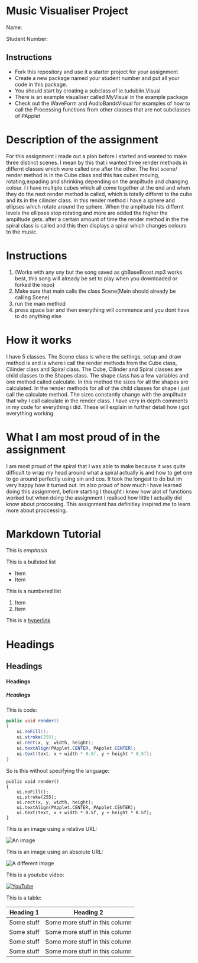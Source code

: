 # Music Visualiser Project

Name:

Student Number: 

## Instructions
- Fork this repository and use it a starter project for your assignment
- Create a new package named your student number and put all your code in this package.
- You should start by creating a subclass of ie.tudublin.Visual
- There is an example visualiser called MyVisual in the example package
- Check out the WaveForm and AudioBandsVisual for examples of how to call the Processing functions from other classes that are not subclasses of PApplet

# Description of the assignment
For this assignment i made out a plan before i started and wanted to make three distinct scenes. I mean by this 
that i wanted three render methods in differnt classes which were called one after the other. The first scene/ render method is 
in the Cube class and this has cubes moving, rotating,expading and shrinking depending on the ampiltude and changing colour. I 
i have multiple cubes which all come together at the end and when they do the next render method is called, which is totally differnt 
to the cube and its in the cilinder class. in this render method i have a sphere and ellipses which rotate around the sphere. When the ampiltude hits differnt levels the ellipses stop rotating and more are added the higher 
the ampiltude gets. after a certain amount of time the render method in the the spiral class is called and this then displays a spiral 
which changes colours to the music.

# Instructions
1. (Works with any sny but the song saved as gbBaseBoost.mp3 works best, this song will already be set to play when you downloaded or forked the repo)
2. Make sure that main calls the class Scene(Main should already be calling Scene)
3. run the main method
4. press space bar and then everything will commence and you dont have to do anything else

# How it works
I have 5 classes. The Scene class is where the settings, setup and draw method is and is where i call the render methods from 
the Cube class, Cilinder class and Spiral class. The Cube, Cilinder and Spiral classes are child classes to the Shapes class.
The shape class has a few variables and one method called calculate. In this method the sizes for all the shapes are calculated.
In the render methods for all of the child classes for shape i just call the calculate method. The sizes constantly change with the ampiltude that why 
I call calculate in the render class. I have very in depth comments in my code for everything i did. These will explain in further detail 
how i got everything working.

# What I am most proud of in the assignment
I am most proud of the spiral that I was able to make because it was quite difficult to wrap my head around 
what a spiral actually is and how to get one to go around perfectly using sin and cos. It took the longest to do 
but im very happy how it turned out. Im also proud of how much i have learned doing this assignment, before starting 
I thought i knew how alot of functions worked but when doing the assignment I realised how little I actually did know about 
proccesing. This assignment has definitley inspired me to learn more about proccessing.

# Markdown Tutorial

This is *emphasis*

This is a bulleted list

- Item
- Item

This is a numbered list

1. Item
1. Item

This is a [hyperlink](http://bryanduggan.org)

# Headings
## Headings
#### Headings
##### Headings

This is code:

```Java
public void render()
{
	ui.noFill();
	ui.stroke(255);
	ui.rect(x, y, width, height);
	ui.textAlign(PApplet.CENTER, PApplet.CENTER);
	ui.text(text, x + width * 0.5f, y + height * 0.5f);
}
```

So is this without specifying the language:

```
public void render()
{
	ui.noFill();
	ui.stroke(255);
	ui.rect(x, y, width, height);
	ui.textAlign(PApplet.CENTER, PApplet.CENTER);
	ui.text(text, x + width * 0.5f, y + height * 0.5f);
}
```

This is an image using a relative URL:

![An image](images/p8.png)

This is an image using an absolute URL:

![A different image](https://bryanduggandotorg.files.wordpress.com/2019/02/infinite-forms-00045.png?w=595&h=&zoom=2)

This is a youtube video:

[![YouTube](http://img.youtube.com/vi/J2kHSSFA4NU/0.jpg)](https://www.youtube.com/watch?v=J2kHSSFA4NU)

This is a table:

| Heading 1 | Heading 2 |
|-----------|-----------|
|Some stuff | Some more stuff in this column |
|Some stuff | Some more stuff in this column |
|Some stuff | Some more stuff in this column |
|Some stuff | Some more stuff in this column |

